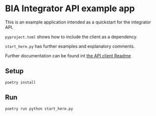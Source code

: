 # BIA Integrator API example app

This is an example application intended as a quickstart for the integrator API.

`pyproject.toml` shows how to include the client as a dependency.

`start_here.py` has further examples and explanatory comments.

Further documentation can be found int [the API client Readme](../Readme.md)

## Setup

`poetry install`

## Run

`poetry run python start_here.py`